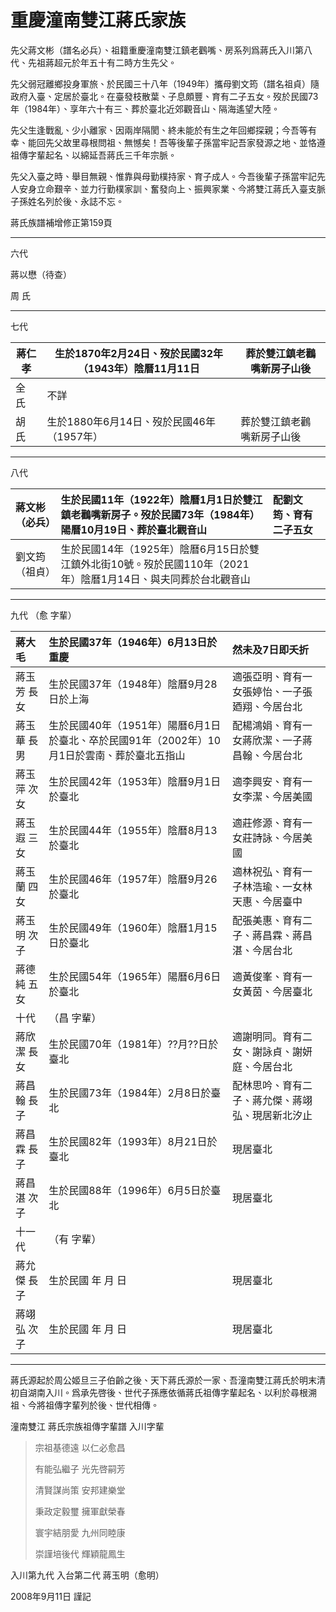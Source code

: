 # 重慶潼南雙江蔣氏家族


先父蔣文彬（譜名必兵）、︁祖籍重慶潼南雙江鎮老鸛嘴、︁房系列爲蔣氏入川第八代、︁先祖蔣超元於年五十有二時方生先父。︁

先父弱冠離鄉投身軍旅、︁於民國三十八年（1949年）攜母劉文筠（譜名祖貞）隨政府入臺、︁定居於臺北。︁在臺發枝散葉、︁子息頗豐、︁育有二子五女。︁歿於民國73年（1984年）、︁享年六十有三、︁葬於臺北近郊觀音山、︁隔海遙望大陸。︁

先父生逢戰亂、︁少小離家、︁因兩岸隔閡︁︁、︁終未能於有生之年回鄉探親；今吾等有幸、︁能回先父故里尋根問祖、︁無憾矣！吾等後輩子孫當牢記吾家發源之地、︁並恪遵祖傳字輩起名、︁以綿延吾蔣氏三千年宗脈。︁

先父入臺之時、︁舉目無親、︁惟靠與母勤樸持家、︁育子成人。︁今吾後輩子孫當牢記先人安身立命艱辛、︁並力行勤樸家訓、︁奮發向上、︁振興家業、︁今將雙江蔣氏入臺支脈子孫姓名列於後、︁永誌不忘。︁



蔣氏族譜補增修正第159頁

---

六代
 
蔣以懋（待查）

周 氏

---

七代

| 蔣仁孝 | 生於1870年2月24日、︁歿於民國32年（1943年）陰曆11月11日 | 葬於雙江鎮老鸛嘴新房子山後|
| ------ | ------------------------------------------ | --------------------------- |
| 全 氏 | 不詳 |
| 胡 氏 | 生於1880年6月14日、︁歿於民國46年（1957年）| 葬於雙江鎮老鸛嘴新房子山後 |

---

八代

| 蔣文彬（必兵）| 生於民國11年（1922年）陰曆1月1日於雙江鎮老鸛嘴新房子。︁歿於民國73年（1984年）陽曆10月19日、︁葬於臺北觀音山 | 配劉文筠、︁育有二子五女 |
| :------------ | :--------------------------------------------------------- | :------------------------------------ |
| 劉文筠（祖貞）| 生於民國14年（1925年）陰曆6月15日於雙江鎮外北街10號。︁歿於民國110年（2021年）陰曆1月14日、︁與夫同葬於台北觀音山 |

---

九代 （愈 字輩）

| 蔣大毛 | 生於民國37年（1946年）6月13日於重慶 | 然未及7日即夭折 |
| :--- | :--------------------------------------------------- | :--------------------------------------------------- |
| 蔣玉芳 長女 | 生於民國37年（1948年）陰曆9月28日於上海 | 適張亞明、︁育有一女張婷怡、︁一子張廼翔、︁今居台北 |
| 蔣玉華 長男 | 生於民國40年（1951年）陽曆6月1日於臺北、︁卒於民國91年（2002年）10月1日於雲南、︁葬於臺北五指山 | 配楊鴻娟︁、︁育有一女蔣欣潔、︁一子蔣昌翰、︁今居台北|
| 蔣玉萍 次女 | 生於民國42年（1953年）陰曆9月1日於臺北 | 適李興安、︁育有一女李潔、︁今居美國 |
| 蔣玉遐 三女 | 生於民國44年（1955年）陰曆8月13於臺北| 適莊修源、︁育有一女莊詩詠、︁今居美國 |
| 蔣玉蘭 四女 | 生於民國46年（1957年）陰曆9月26於臺北| 適林祝弘、︁育有一子林浩瑜、︁一女林天惠、︁今居臺中 |
| 蔣玉明 次子 | 生於民國49年（1960年）陰曆1月15日於臺北 | 配張美惠、︁育有二子、︁蔣昌霖、︁蔣昌湛、︁今居台北 |
| 蔣德純 五女 | 生於民國54年（1965年）陽曆6月6日於臺北 | 適黃俊峯、︁育有一女黃茵、︁今居臺北 |
| 十代 | （昌 字輩）|
| 蔣欣潔 長女 | 生於民國70年（1981年）??月??日於臺北 | 適謝明同。育有二女、︁謝詠貞、︁謝妍庭、︁今居台北 |
| 蔣昌翰 長子 | 生於民國73年（1984年）2月8日於臺北 | 配林思吟、︁育有二子、︁蔣允傑、︁蔣翊弘、︁現居新北汐止 |
| 蔣昌霖 長子 | 生於民國82年（1993年）8月21日於臺北 | 現居臺北 |
| 蔣昌湛 次子 | 生於民國88年（1996年）6月5日於臺北 | 現居臺北 |
| 十一代 | （有 字輩）|
| 蔣允傑 長子| 生於民國 年 月 日 | 現居臺北 |
| 蔣翊弘 次子| 生於民國 年 月 日 | 現居臺北 |

---


蔣氏源起於周公姬旦三子伯齡之後、︁天下蔣氏源於一家、︁吾潼南雙江蔣氏於明末清初自湖南入川。︁爲承先啓後、︁世代子孫應依循蔣氏祖傳字輩起名、︁以利於尋根溯祖、︁今將祖傳字輩列於後、︁世代相傳。︁


潼南雙江 蔣氏宗族祖傳字輩譜 入川字輩

>宗祖基德遠 以仁必愈昌
>
>有能弘繼子 光先啓嗣芳
>
>清賢謀尚策 安邦建樂堂
>
>秉政定毅璽 擁軍獻榮春
>
>寰宇結朋愛 九州同睦康
>
>崇謹培後代 輝穎龍鳳生



入川第九代 入台第二代 蔣玉明（愈明）

2008年9月11日 謹記

